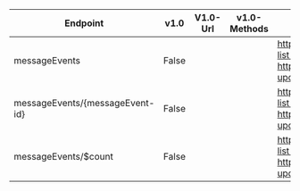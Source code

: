 | Endpoint | v1.0 | V1.0-Url | v1.0-Methods | v1.0-docs | beta | Beta-Url | Beta-Methods | Beta-Docs | Path | Root | Children | Segment |
| ----------| ----------| ----------| ----------| ----------| ----------| ----------| ----------| ----------| ----------| ----------| ----------| ----------|
| messageEvents| False| | | https://learn.microsoft.com/graph/api/user-list-manager?view=graph-rest-1.0 https://learn.microsoft.com/graph/api/user-update?view=graph-rest-1.0| True| https://graph.microsoft.com/beta/messageEvents| Get Post|  | messageEvents| messageEvents| 2| messageEvents|
| messageEvents/{messageEvent-id}| False| | | https://learn.microsoft.com/graph/api/user-list-manager?view=graph-rest-1.0 https://learn.microsoft.com/graph/api/user-update?view=graph-rest-1.0| True| https://graph.microsoft.com/beta/messageEvents/{messageEvent-id}| Get Patch Delete|   | messageEvents {messageEvent-id}| messageEvents| 0| {messageEvent-id}|
| messageEvents/$count| False| | | https://learn.microsoft.com/graph/api/user-list-manager?view=graph-rest-1.0 https://learn.microsoft.com/graph/api/user-update?view=graph-rest-1.0| True| https://graph.microsoft.com/beta/messageEvents/$count| Get| | messageEvents $count| messageEvents| 0| $count|
